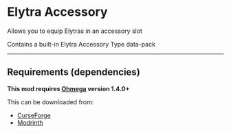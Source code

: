 # Elytra Accessory

Allows you to equip Elytras in an accessory slot

Contains a built-in Elytra Accessory Type data-pack

---
## Requirements (dependencies)
**This mod requires [Ohmega](https://github.com/Swackyy/Ohmega) version 1.4.0+**

This can be downloaded from:
- [CurseForge](https://www.curseforge.com/minecraft/mc-mods/ohmega)
- [Modrinth](https://modrinth.com/mod/ohmega)